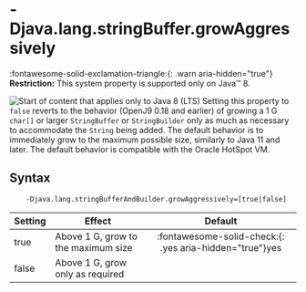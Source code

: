 <!--
* Copyright (c) 2017, 2021 IBM Corp. and others
*
* This program and the accompanying materials are made
* available under the terms of the Eclipse Public License 2.0
* which accompanies this distribution and is available at
* https://www.eclipse.org/legal/epl-2.0/ or the Apache
* License, Version 2.0 which accompanies this distribution and
* is available at https://www.apache.org/licenses/LICENSE-2.0.
*
* This Source Code may also be made available under the
* following Secondary Licenses when the conditions for such
* availability set forth in the Eclipse Public License, v. 2.0
* are satisfied: GNU General Public License, version 2 with
* the GNU Classpath Exception [1] and GNU General Public
* License, version 2 with the OpenJDK Assembly Exception [2].
*
* [1] https://www.gnu.org/software/classpath/license.html
* [2] http://openjdk.java.net/legal/assembly-exception.html
*
* SPDX-License-Identifier: EPL-2.0 OR Apache-2.0 OR GPL-2.0 WITH
* Classpath-exception-2.0 OR LicenseRef-GPL-2.0 WITH Assembly-exception
-->

# -Djava.lang.stringBuffer.growAggressively

:fontawesome-solid-exclamation-triangle:{: .warn aria-hidden="true"} **Restriction:** This system property is supported only on Java&trade; 8.

![Start of content that applies only to Java 8 (LTS)](cr/java8.png) Setting this property to `false` reverts to the behavior (OpenJ9 0.18 and earlier) of growing a 1 G `char[]` or larger `StringBuffer` or `StringBuilder` only as much as necessary to accommodate the `String` being added. The default behavior is to immediately grow to the maximum possible size, similarly to Java 11 and later. The default behavior is compatible with the Oracle HotSpot VM.



## Syntax

        -Djava.lang.stringBufferAndBuilder.growAggressively=[true|false]

| Setting      | Effect                                | Default                                                                            |
|--------------|---------------------------------------|:----------------------------------------------------------------------------------:|
| true         | Above 1 G, grow to the maximum size  |  :fontawesome-solid-check:{: .yes aria-hidden="true"}<span class="sr-only">yes</span>    |
| false        | Above 1 G, grow only as required     |                                                                                    |


<!-- ==== END OF TOPIC ==== djavalangstringbuffergrowaggressively.md ==== -->
